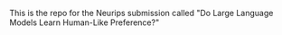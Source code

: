 This is the repo for the Neurips submission called "Do Large Language Models Learn Human-Like Preference?"

